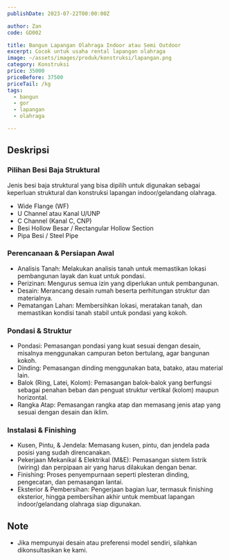 ```yaml
---
publishDate: 2023-07-22T00:00:00Z

author: Zan
code: GD002

title: Bangun Lapangan Olahraga Indoor atau Semi Outdoor
excerpt: Cocok untuk usaha rental lapangan olahraga
image: ~/assets/images/produk/konstruksi/lapangan.png
category: Konstruksi
price: 35000
priceBefore: 37500
priceTail: /kg
tags:
  - bangun
  - gor
  - lapangan
  - olahraga

---
```


## Deskripsi

### Pilihan Besi Baja Struktural
Jenis besi baja struktural yang bisa dipilih untuk digunakan sebagai keperluan struktural dan konstruksi lapangan indoor/gelandang olahraga.

- Wide Flange (WF)
- U Channel atau Kanal U/UNP
- C Channel (Kanal C, CNP)
- Besi Hollow Besar / Rectangular Hollow Section
- Pipa Besi / Steel Pipe

### Perencanaan & Persiapan Awal
- Analisis Tanah: Melakukan analisis tanah untuk memastikan lokasi pembangunan layak dan kuat untuk pondasi. 
- Perizinan: Mengurus semua izin yang diperlukan untuk pembangunan. 
- Desain: Merancang desain rumah beserta perhitungan struktur dan materialnya. 
- Pematangan Lahan: Membersihkan lokasi, meratakan tanah, dan memastikan kondisi tanah stabil untuk pondasi yang kokoh. 

### Pondasi & Struktur

- Pondasi: Pemasangan pondasi yang kuat sesuai dengan desain, misalnya menggunakan campuran beton bertulang, agar bangunan kokoh. 
- Dinding: Pemasangan dinding menggunakan bata, batako, atau material lain. 
- Balok (Ring, Latei, Kolom): Pemasangan balok-balok yang berfungsi sebagai penahan beban dan penguat struktur vertikal (kolom) maupun horizontal. 
- Rangka Atap: Pemasangan rangka atap dan memasang jenis atap yang sesuai dengan desain dan iklim. 

### Instalasi & Finishing

- Kusen, Pintu, & Jendela: Memasang kusen, pintu, dan jendela pada posisi yang sudah direncanakan. 
- Pekerjaan Mekanikal & Elektrikal (M&E): Pemasangan sistem listrik (wiring) dan perpipaan air yang harus dilakukan dengan benar. 
- Finishing: Proses penyempurnaan seperti plesteran dinding, pengecatan, dan pemasangan lantai. 
- Eksterior & Pembersihan: Pengerjaan bagian luar, termasuk finishing eksterior, hingga pembersihan akhir untuk membuat lapangan indoor/gelandang olahraga siap digunakan. 

## Note
- Jika mempunyai desain atau preferensi model sendiri, silahkan dikonsultasikan ke kami.